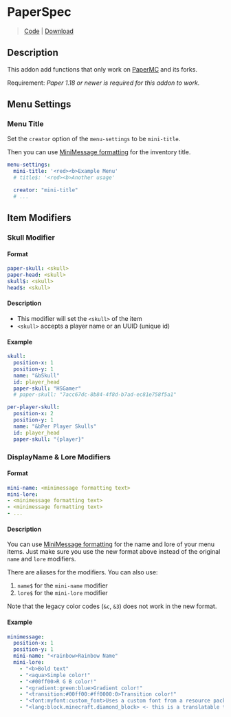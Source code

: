# PaperSpec
> [Code](https://github.com/BetterGUI-MC/PaperSpec/) | [Download](https://ci.codemc.io/job/BetterGUI-MC/view/Addon/job/PaperSpec/)

## Description
This addon add functions that only work on [PaperMC](https://papermc.io/) and its forks.

Requirement: _Paper 1.18 or newer is required for this addon to work._

## Menu Settings

### Menu Title

Set the `creator` option of the `menu-settings` to be `mini-title`.

Then you can use [MiniMessage formatting](https://docs.adventure.kyori.net/minimessage/index.html) for the inventory title.

```yaml
menu-settings:
  mini-title: '<red><b>Example Menu'
  # title$: '<red><b>Another usage'

  creator: "mini-title"
  # ...
```

## Item Modifiers

### Skull Modifier

#### Format
```yaml
paper-skull: <skull>
paper-head: <skull>
skull$: <skull>
head$: <skull>
```

#### Description
* This modifier will set the `<skull>` of the item
* `<skull>` accepts a player name or an UUID (unique id)

#### Example
```yaml
skull:
  position-x: 1
  position-y: 1
  name: "&bSkull"
  id: player_head
  paper-skull: "HSGamer"
  # paper-skull: "7acc67dc-8b84-4f8d-b7ad-ec81e758f5a1"

per-player-skull:
  position-x: 2
  position-y: 1
  name: "&bPer Player Skulls"
  id: player_head
  paper-skull: "{player}"
```

### DisplayName & Lore Modifiers

#### Format
```yaml
mini-name: <minimessage formatting text>
mini-lore:
- <minimessage formatting text>
- <minimessage formatting text>
- ...
```

#### Description
You can use [MiniMessage formatting](https://docs.adventure.kyori.net/minimessage/index.html) for the name and lore of your menu items. Just make sure you use the new format above instead of the original `name` and `lore` modifiers.

There are aliases for the modifiers. You can also use:

1. `name$` for the `mini-name` modifier
2. `lore$` for the `mini-lore` modifier

Note that the legacy color codes (`&c`, `&3`) does not work in the new format.

#### Example
```yaml
minimessage:
  position-x: 1
  position-y: 1
  mini-name: "<rainbow>Rainbow Name"
  mini-lore:
    - "<b>Bold text"
    - "<aqua>Simple color!"
    - "<#00ff00>R G B color!"
    - "<gradient:green:blue>Gradient color!"
    - "<transition:#00ff00:#ff0000:0>Transition color!"
    - "<font:myfont:custom_font>Uses a custom font from a resource pack"
    - "<lang:block.minecraft.diamond_block> <- this is a translatable text"
```
